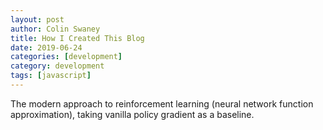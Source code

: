 ```yaml
---
layout: post
author: Colin Swaney
title: How I Created This Blog
date: 2019-06-24
categories: [development]
category: development
tags: [javascript]
---
```


The modern approach to reinforcement learning (neural network function approximation), taking vanilla policy gradient as a baseline.
